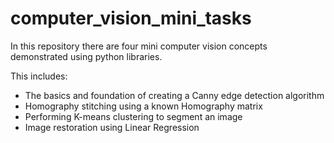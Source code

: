 # computer_vision_mini_tasks

In this repository there are four mini computer vision concepts demonstrated using python libraries. 

This includes:
-	The basics and foundation of creating a Canny edge detection algorithm 
-	Homography stitching using a known Homography matrix 
-	Performing K-means clustering to segment an image 
-	Image restoration using Linear Regression
